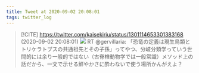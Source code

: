 ```yaml
---
title: Tweet at 2020-09-02 20:08:01
tags: twitter_log
---
```


> [!CITE] https://twitter.com/kaisekiriu/status/1301114653301383168 (2020-09-02 20:08:01)
> ![](https://twitter.com/kaisekiriu/status/1301114653301383168)
> RT @gervillaria: 「恐竜の定義は現生鳥類とトリケラトプスの共通祖先とその子孫」ってやつ、分岐分類学っていう世間的には余り一般的ではない（古脊椎動物学では一般常識）メソッド上の話だから、一文で示せる鮮やかさに酔わないで使う場所かんがえよ？
